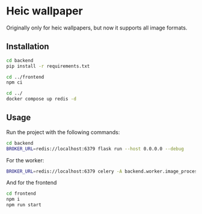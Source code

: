 # Heic wallpaper

Originally only for heic wallpapers, but now it supports all image formats.

## Installation

```bash
cd backend
pip install -r requirements.txt

cd ../frontend
npm ci

cd ../
docker compose up redis -d
```
## Usage
Run the project with the following commands:

```bash
cd backend
BROKER_URL=redis://localhost:6379 flask run --host 0.0.0.0 --debug
```

For the worker:
```bash
BROKER_URL=redis://localhost:6379 celery -A backend.worker.image_processor worker -l info --autoscale=4,1 
```

And for the frontend
```bash
cd frontend
npm i
npm run start
```
